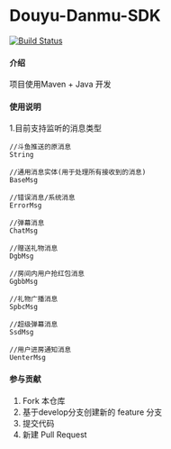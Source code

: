 # Douyu-Danmu-SDK

[![Build Status](https://travis-ci.org/panhoucheng/Douyu-Danmu-SDK.svg?branch=master)](https://travis-ci.org/panhoucheng/Douyu-Danmu-SDK)

#### 介绍
项目使用Maven + Java 开发


#### 使用说明

1.目前支持监听的消息类型
  ```
  //斗鱼推送的原消息
  String
  
  //通用消息实体(用于处理所有接收到的消息)
  BaseMsg
  
  //错误消息/系统消息
  ErrorMsg
  
  //弹幕消息
  ChatMsg
  
  //赠送礼物消息
  DgbMsg
  
  //房间内用户抢红包消息
  GgbbMsg
  
  //礼物广播消息
  SpbcMsg
  
  //超级弹幕消息
  SsdMsg
  
  //用户进房通知消息
  UenterMsg
  ```


#### 参与贡献

1. Fork 本仓库
2. 基于develop分支创建新的 feature 分支
3. 提交代码
4. 新建 Pull Request

